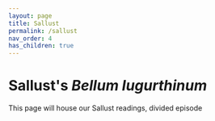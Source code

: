 ```yaml
---
layout: page
title: Sallust
permalink: /sallust
nav_order: 4
has_children: true
---
```


# Sallust's *Bellum Iugurthinum*


This page will house our Sallust readings, divided episode
